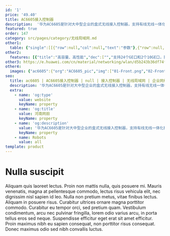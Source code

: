 ```yaml
---
id: '1'
price: '49.40'
title: AC6605接入控制器
description:  '华为AC6605是针对大中型企业的盒式无线接入控制器，支持有线无线一体化接入，应用于大中型企业及分支园区覆盖或企业办公网络等场景。'
featured: true
order: 147
category: src/pages/category/无线局域网.md
other1: 
  table: {"single":[[{"row":null,"col":null,"text":"参数"},{"row":null,"col":null,"text":"AC6605"}],[{"row":null,"col":null,"text":"端口"},{"row":null,"col":null,"text":"20 x GE + 4 x GE Combo + 2 x 10GE"}],[{"row":null,"col":null,"text":"PoE"},{"row":null,"col":null,"text":"24端口"}],[{"row":null,"col":null,"text":"电源"},{"row":null,"col":null,"text":"1+1AC/1+1DC"}],[{"row":null,"col":null,"text":"转发能力"},{"row":null,"col":null,"text":"10Gbit/s"}],[{"row":null,"col":null,"text":"最大可管理AP的数量"},{"row":null,"col":null,"text":"1024"}],[{"row":null,"col":null,"text":"AP与AC间组网方式"},{"row":null,"col":null,"text":"支持L2/L3层网络拓扑"}],[{"row":null,"col":null,"text":"转发模式"},{"row":null,"col":null,"text":"支持直接转发/隧道转发"}],[{"row":null,"col":null,"text":"AC冗余备份"},{"row":null,"col":null,"text":"支持1+1热备/N+1备份方式"}],[{"row":null,"col":null,"text":"无线协议"},{"row":null,"col":null,"text":"802.11 a/b/g/n/ac/ac wave2/ax"}]]}
other2:
  features: [{"title":"高容量、高性能","dec":["","支持24个GE口和2个10GE口，提供10Gbit/s的转发能力，可管理1024个AP",""]},{"title":"使用灵活","dec":["","灵活的数据转发方式和用户权限控制，支持直接转发、隧道转发，并提供基于用户和角色的访问控制策略控制能力",""]},{"title":"网络运维方式丰富","dec":["","丰富的网络运维方式，可通过网管eSight、WEB网管、命令行（CLI）进行维护",""]}]
other3: https://e.huawei.com/cn/material/networking/wlan/d5b243b36df74ff7bae71af530647bd3
other4:
  images: {"ac6605":{"org":"AC6605_pic","img":["01-Front.png","02-Front_looking_down.png","03-Front_left 30°down 15°.png","04-Front_Right 30°down 15°.png","05-Left side.png","06-Right side.png","07-Rear.png","08-Rear_looking down.png","09-Nameplate.png","10-Rear_left 30°down 15°.png","11-Rear_right 30°down 15°.png"]}}
seo:
  title: ac6605 | AC6605接入控制器 | null | 接入控制器 | 无线局域网 | 企业网络
  description: '华为AC6605是针对大中型企业的盒式无线接入控制器，支持有线无线一体化接入，应用于大中型企业及分支园区覆盖或企业办公网络等场景。'
  extra:
    - name: 'og:type'
      value: website
      keyName: property
    - name: 'og:title'
      value: 河南网田
      keyName: property
    - name: 'og:description'
      value: '华为AC6605是针对大中型企业的盒式无线接入控制器，支持有线无线一体化接入，应用于大中型企业及分支园区覆盖或企业办公网络等场景。'
      keyName: property
    - name: Robots
      value: all
template: product
---
```


# Nulla suscipit

Aliquam quis laoreet lectus. Proin non mattis nulla, quis posuere mi. Mauris venenatis, magna at pellentesque commodo, lectus risus vehicula elit, nec dignissim nisl sapien id leo. Nulla non pretium metus, vitae finibus lectus. Aliquam in posuere risus. Curabitur ultrices ornare magna porttitor commodo. Curabitur eu tempor orci, sed pretium quam. Vestibulum condimentum, arcu nec pulvinar fringilla, lorem odio varius arcu, in porta tellus eros sed neque. Suspendisse efficitur eget erat sit amet efficitur. Proin maximus nibh eu sapien consequat, non porttitor risus consequat. Donec maximus odio sed nibh convallis luctus.